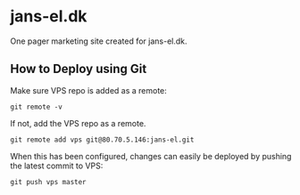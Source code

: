 # jans-el.dk

One pager marketing site created for jans-el.dk.

## How to Deploy using Git

Make sure VPS repo is added as a remote:

```
git remote -v
```

If not, add the VPS repo as a remote.

```
git remote add vps git@80.70.5.146:jans-el.git
```

When this has been configured, changes can easily be deployed by pushing the latest commit to VPS:

```
git push vps master
```
